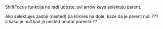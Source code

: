 ShiftFocus funkcija ne radi uopste.
svi arrow keys selektuju parent.

Ako selektujes zadnji (nested) pa kliknes na dole,  kaze da je parent null ???
a kako je null kad je nested unutar parenta ??